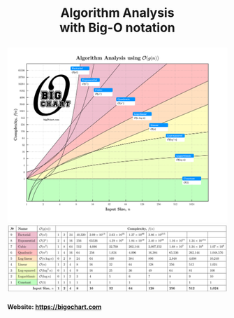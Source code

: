 <h1 align="center">
  <p>Algorithm Analysis<br>
  with Big-O notation</p>
  <img src="www/250302_bigochart_loglog.png" alt="Big O Chart" width="800"><br>
  <img src="www/250303_bigochart_table.png" alt="Big O Chart" width="700">
</h1>
<h4>Website: <a href="https://bigochart.com">https://bigochart.com</a></h4>
